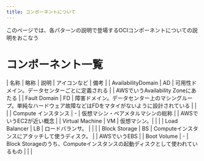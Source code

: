 ```yaml
---
title: コンポーネントについて
---
```


このページでは、各パターンの説明で登場するOCIコンポーネントについての説明をおこなう

# コンポーネント一覧

| 名称 | 略称 | 説明 | アイコンなど | 備考 |
| AvailabilityDomain | AD | 可用性ドメイン。データセンターごとに定義される |  | AWSでいうAvailability Zoneにあたる |
| Fault Domain | FD | 障害ドメイン。データセンター上のマシングループ。単純なハードウェア故障などはFDをマタイがないように設計されている | | |
| Compute インスタンス | - | 仮想マシン・ベアメタルマシンの総称 | | AWSでいうEC2が近い概念 |
| Virtual Machine | VM | 仮想マシン。| | |
| Load Balancer | LB | ロードバランサ。 | | |
| Block Storage | BS | Computeインスタンスにアタッチして使うディスク。 | | AWSでいうEBS |
| Boot Volume | - | Block Storageのうち、Computeインスタンスの起動ディスクとして使われているもの | | |

